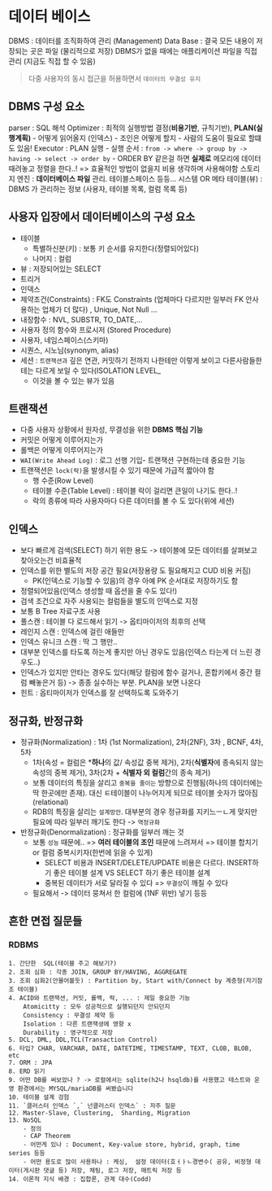 #  데이터 베이스

DBMS : 데이터를 조직화하여 관리 (Management)
Data Base  : 결국 모든 내용이 저장되는 곳은 파일  (물리적으로 저장)
DBMS가 없을 때에는 애플리케이션 파일을 직접 관리 (지금도 직접 할 수 있음)

> 다중 사용자의 동시 접근을 허용하면서 `데이터의 무결성 유지` 


## DBMS 구성 요소
parser : SQL 해석
Optimizer : 최적의 실행방법 결정(**비용기반**,  규칙기반), **PLAN(실행계획)**
	- 어떻게 읽어올지 (인덱스)
	- 조인은 어떻게 할지
	- 사람의 도움이 필요로 할떄도 있음!
Executor : PLAN 실행
	- 실행 순서 : `from -> where -> group by -> having -> select -> order by`
	- ORDER BY 같은걸 하면 **실제로** 메모리에 데이터 때려놓고 정렬을 한다..! => 효율적인 방법이 없을지 비용 생각하며 사용해야함
스토리지 엔진 : **데이터베이스 파일** 관리. 테이블스페이스 등등...
시스템 OR 메타 테이블(뷰) : DBMS 가 관리하는 정보 (사용자, 테이블 목록, 컬럼 목록 등)

## 사용자 입장에서 데이터베이스의 구성 요소
- 테이블
	- 특별하신분(키) : 보통 키 순서를 유지한다(정렬되어있다)
	- 나머지 : 컬럼
- 뷰 : 저장되어있는 SELECT
- 트리거
- 인덱스
- 제약조건(Constraints) : FK도 Constraints (업체마다 다르지만 일부러 FK 안사용하는 업체가 더 많다) , Unique, Not Null ... 
- 내장함수 : NVL, SUBSTR, TO_DATE,...
- 사용자 정의 함수와 프로시저 (Stored Procedure)
- 사용자, 네임스페이스(스키마)
- 시퀀스, 시노님(synonym, alias)
- 세션 : `트랜잭션과` 깊은 연관, 커밋하기 전까지 나한테만 이렇게 보이고 다른사람들한테는 다르게 보일 수 있다(ISOLATION LEVEL_
	- 이것을 볼 수 있는 뷰가 있음

## 트랜잭션
- 다중 사용자 상황에서 원자성, 무결성을 위한 **DBMS 핵심 기능**
- 커밋은 어떻게 이루어지는가
- 롤백은 어떻게 이루어지는가
- `WAI(Write Ahead Log)` : 로그 선행 기입- 트랜잭션 구현하는데 중요한 기능
- 트랜잭션은 `lock(락)`을 발생시킬 수 있기 때문에 가급적 짧아야 함
	- 행 수준(Row Level)
	- 테이블 수준(Table Level) : 테이블 락이 걸리면 큰일이 나기도 한다..!
	- 락의 종류에 따라 사용자마다 다른 데이터를 볼 수 도 있다(위에 세션) 

## 인덱스
- 보다  빠르게 검색(SELECT) 하기 위한 용도 -> 테이블에 모든 데이터를 살펴보고 찾아오는건 비효율적
- 인덱스를 위한 별도의 저장 공간 필요(저장용량 도 필요해지고 CUD 비용 커짐)
	- PK(인덱스로 기능할 수 있음)의 경우 아예 PK 순서대로 저장하기도 함
- 정렬되어있음(인덱스 생성할 때 옵션을 줄 수도 있다!)
- 검색 조건으로 자주 사용되는 컬럼들을 별도의 인덱스로 지정
- 보통 B Tree  자료구조 사용
- 풀스캔 : 테이블 다 로드해서 읽기 -> 옵티마이저의 최후의 선택
- 레인지 스캔 : 인덱스에 걸린 애들만
- 인덱스 유니크 스캔 : 딱 그 행만..
- 대부분 인덱스를 타도록 하는게 좋지만 아닌 경우도 있음(인덱스 타는게 더 느린 경우도..)
- 인덱스가 있지만 안타는 경우도 있다(해당 컬럼에 함수 걸거나, 혼합키에서 중간 컬럼  빼놓은거 등) -> 종종 실수하는 부분. PLAN을 보면 나온다
- 힌트 : 옵티마이저가 인덱스를 잘 선택하도록 도와주기

## 정규화, 반정규화
- 정규화(Normalization) : 1차 (1st Normalization), 2차(2NF), 3차 , BCNF, 4차, 5차
	- 1차(속성 = 컬럼은 ***하나**의 값/ 속성값 중복 제거), 2차(**식별자**에 종속되지 않는 속성의 중복 제거), 3차(2차 + **식별자 외 컬럼**간의 종속 제거)
	- 보통 데이터의 특징을 살리고 `중복을 줄이는` 방향으로 진행됨(하나의 데이터에는 딱  한곳에만 존재). 대신 ㅌ테이블이 나누어지게 되므로 테이블 숫자가 많아짐(relational)
	- RDB의 특징을 살리는 `설계방안`. 대부분의 경우 정규화를 지키느ㅡㄴ게 맞지만 필요에 따라 일부러 깨기도 한다 -> `역정규화`
- 반정규화(Denormalization) : 정규화를 일부러 깨는 것
	- 보통 `성능` 때문에.. => **여러 테이블의 조인** 때문에 느려져서 => 테이블 합치기 or 컬럼 중복시키자(한번에 읽을 수 있게)
		- SELECT 비용과 INSERT/DELETE/UPDATE 비용은 다르다. INSERT하기 좋은 테이블 설계 VS SELECT 하기 좋은 테이블 설계
		- 중복된 데이터가 서로 달라질 수 있다 => `무결성`이 깨질 수 있다
	- 필요해서 -> 데이터 뭉쳐서 한 컬럼에 (1NF 위반) 넣기 등등


## 흔한 면접 질문들

### RDBMS
	1. 간단한  SQL(테이블 주고 해보기?)
	2. 조회 심화 : 각종 JOIN, GROUP BY/HAVING, AGGREGATE
	3. 조회 심화2(안물어볼듯) : Partition by, Start with/Connect by 계층형(자기참조 테이블)
	4. ACID와 트랜잭션, 커밋, 롤백, 락, ... : 제일 중요한 기능
		Atomicitty : 모두 성공적으로 실행되던지 안되던지
		Consistency : 무결성 제약 등
		Isolation : 다른 트랜잭셩에 영향 x
		Durability : 영구적으로 저장
	5. DCL, DML, DDL,TCL(Transaction Control)
	6. 타입? CHAR, VARCHAR, DATE, DATETIME, TIMESTAMP, TEXT, CLOB, BLOB, etc
	7. ORM : JPA
	8. ERD 읽기
	9. 어떤 DB를 써보았나 ? -> 로컬에서는 sqlite(h2나 hsqldb)를 사용했고 테스트와 운영 환경에서는 MYSQL/mariaDB를 써봤습니다
	10. 테이블 설계 겅험
	11. `클러스터 인덱스 `,` 넌클러스터 인덱스` : 자주 질문
	12. Master-Slave, Clustering,  Sharding, Migration
	13. NoSQL
		- 정의
		- CAP Theorem
		- 어떤게 있나 : Document, Key-value store, hybrid, graph, time series 등등
		- 어떤 용도로 많이 사용하나 : 케싱,  설정 데이터(호ㅓㅏㄴ경변수( 공유, 비정형 데이터(게시판 댓글 등) 저장, 채팅, 로그 저장, 매트릭 저장 등
	14. 이론적 지식 배경 : 집합론, 관계 대수(Codd)
